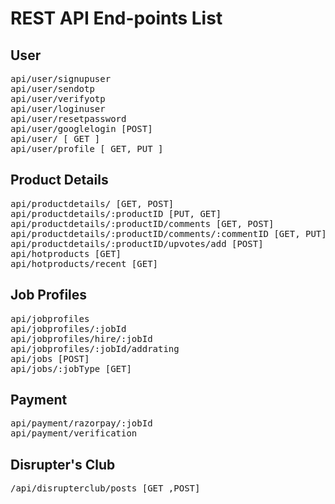 # REST API End-points  List
## User
<pre>
api/user/signupuser
api/user/sendotp
api/user/verifyotp
api/user/loginuser
api/user/resetpassword
api/user/googlelogin [POST]
api/user/ [ GET ]
api/user/profile [ GET, PUT ]
</pre>

## Product Details
<pre>
api/productdetails/ [GET, POST]
api/productdetails/:productID [PUT, GET]
api/productdetails/:productID/comments [GET, POST]
api/productdetails/:productID/comments/:commentID [GET, PUT]
api/productdetails/:productID/upvotes/add [POST]
api/hotproducts [GET]
api/hotproducts/recent [GET]
</pre>

## Job Profiles
<pre>
api/jobprofiles
api/jobprofiles/:jobId
api/jobprofiles/hire/:jobId 
api/jobprofiles/:jobId/addrating
api/jobs [POST]
api/jobs/:jobType [GET]
</pre>

## Payment
<pre>
api/payment/razorpay/:jobId
api/payment/verification
</pre>

## Disrupter's Club
<pre>
/api/disrupterclub/posts [GET ,POST]
</pre>